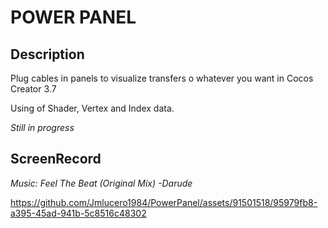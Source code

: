 # POWER PANEL
## Description
Plug cables in panels to visualize transfers o whatever you want in Cocos Creator 3.7

Using of Shader, Vertex and Index data.

*Still in progress*

## ScreenRecord

*Music: Feel The Beat (Original Mix) -Darude*


https://github.com/Jmlucero1984/PowerPanel/assets/91501518/95979fb8-a395-45ad-941b-5c8516c48302

